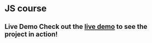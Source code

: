  # JS course
 ## Live Demo Check out the [live demo](https://oscarj-8.github.io/JS-course/) to see the project in action!
